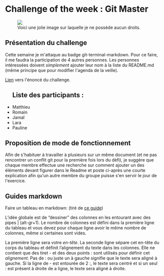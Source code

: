 <h1>Challenge of the week : Git Master</h1>

<figure>
	<img src="https://cdn-images-1.medium.com/max/2600/1*wOJzZIRawP0SmlPDu32mxw.jpeg">
	<figcaption>Voici une jolie image sur laquelle je ne possède aucun droits.</figcaption>
</figure>

<h2>Présentation du challenge</h2>
<p>
	Cette semaine je m'attaque au badge git-terminal-markdown. Pour ce faire, il me faudra la participation de 4 autres personnes. Les personnes intéressées doivent <em>simplement</em> ajouter leur nom à la liste du README.md (même principe que pour modifier l'agenda de la veille).
</p>

<p>
	<a href="https://github.com/becodeorg/badge-git-terminal-markdown">Lien</a> vers l'énoncé du challenge.
</p>

<ul><h2>Liste des participants :</h2>
	<li>Matthieu</li>
	<li>Romain</li>
	<li>Jamal</li>
	<li>Lara</li>
	<li>Pauline</li>
</ul>

<h2>Proposition de mode de fonctionnement</h2>
<p>
	Afin de s'habituer à travailler à plusieurs sur un même document (et ne pas rencontrer un conflit git pour la première fois lors du défi), je suggère que chaque membre effectue une recherche sur comment ajouter un des éléments devant figurer dans le Readme et poste ci-après une courte explication afin qu'un autre membre du groupe puisse s'en servir le jour de l'exercice.
</p>

<h2>Guides markdown</h2>
<p>
	Faire un tableau en markdown: (tiré de <a target="_blank" href="https://blog.wax-o.com/2014/04/tutoriel-un-guide-pour-bien-commencer-avec-markdown/">ce guide</a>)
</p>
<p>
	L’idée globale est de “dessiner” des colonnes en les entourant avec des pipes | (alt-gr+1). Le nombre de colonnes est défini dans la première ligne du tableau et vous devez pour chaque ligne avoir le même nombre de colonnes, même si certaines sont vides.
</p>
<p>
	La première ligne sera votre <em>en-tête</em>. La seconde ligne sépare cet en-tête du corps du tableau et définit l’alignement du texte dans les colonnes. Elle ne contient que des tiret - et des deux points : sont utilisés pour définir cet <em>alignement</em>. Pas de : ou juste un à gauche signifie que le texte sera aligné à gauche. Si la ligne de - est entourée de 2 :, le texte sera centré et si un seul : est présent à droite de a ligne, le texte sera aligné à droite.
</p>

